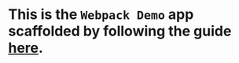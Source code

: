 # This is the `Webpack Demo` app scaffolded by following the guide [here](https://webpack.js.org/guides/getting-started/).
